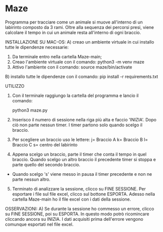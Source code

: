 # Maze
Programma per tracciare come un animale si muove all'interno di un labirinto composto da 3 rami. 
Oltre alla sequenza dei percorsi presi, viene calcolare il tempo in cui un animale resta all'interno di ogni braccio.

INSTALLAZIONE SU MAC-OS:
A) creao un ambiente virtuale in cui installo tutte le dipendenze necessarie:

1) Da terminale entro nella cartella Maze-main;
2) Creao l'ambiente virtuale con il comando: python3 -m venv maze 
3) Attivo l'ambiente con il comando: source maze/bin/activate 

B) installo tutte le dipendenze con il comando: pip install -r requirements.txt

UTILIZZO
1) Con il terminale raggiungo la cartella del programma e lancio il comando:

   python3 maze.py    

2) Inserisco il numero di sessione nella riga più alta e faccio 'INIZIA'. Dopo ciò non parte nessun timer. I timer partono solo quando scelgo il braccio.

3) Per scegliere un braccio uso le lettere:
  j= Braccio A 
  k= Braccio B
  l= Braccio C
  s= centro del labirinto
  
 4) Appena scelgo un braccio, parte il timer che conta il tempo in quel braccio. Quando scelgo un altro braccio il precedente timer si stoppa e parte quello del secondo braccio.
   - Quando scelgo 's' viene messo in pausa il timer precedente e non ne parte nessun altro.
 
 
 5) Terminato di analizzare la sessione, clicco su FINE SESSIONE.
    Per esportare i file sul file excel, clicco sul bottone ESPORTA.
    Adesso nella cartella Maze-main ho il file excel con i dati della sessione.
    
    
 OSSERVAZIONI:
   A) Se durante la sessione ho commesso un errore, clicco su FINE SESSIONE, poi su ESPORTA. In questo modo potrò ricomincare cliccando ancora su INIZIA.
      I dati acquisiti prima dell'errore vengono comunque esportati nel file excel.
    
 


 
